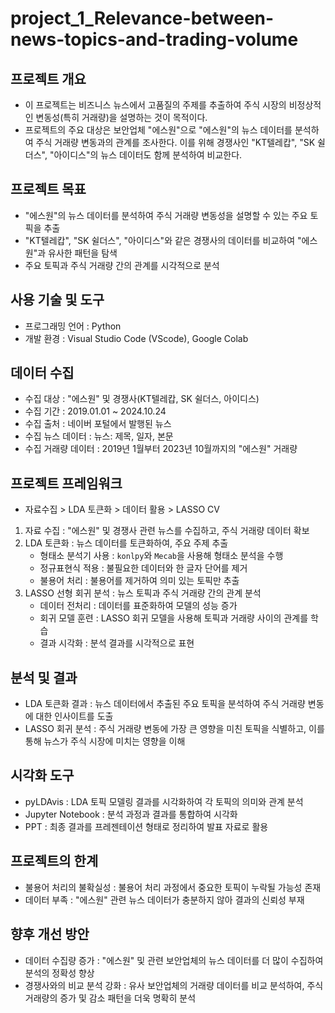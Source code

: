 # project_1_Relevance-between-news-topics-and-trading-volume

## 프로젝트 개요
- 이 프로젝트는 비즈니스 뉴스에서 고품질의 주제를 추출하여 주식 시장의 비정상적인 변동성(특히 거래량)을 설명하는 것이 목적이다.
- 프로젝트의 주요 대상은 보안업체 "에스원"으로 "에스원"의 뉴스 데이터를 분석하여 주식 거래량 변동과의 관계를 조사한다. 이를 위해 경쟁사인 "KT텔레캅", "SK 쉴더스", "아이디스"의 뉴스 데이터도 함께 분석하여 비교한다.

## 프로젝트 목표
- "에스원"의 뉴스 데이터를 분석하여 주식 거래량 변동성을 설명할 수 있는 주요 토픽을 추출
- "KT텔레캅", "SK 쉴더스", "아이디스"와 같은 경쟁사의 데이터를 비교하여 "에스원"과 유사한 패턴을 탐색
- 주요 토픽과 주식 거래량 간의 관계를 시각적으로 분석

## 사용 기술 및 도구
- 프로그래밍 언어 : Python
- 개발 환경 : Visual Studio Code (VScode), Google Colab

## 데이터 수집
- 수집 대상 : "에스원" 및 경쟁사(KT텔레캅, SK 쉴더스, 아이디스)
- 수집 기간 : 2019.01.01 ~ 2024.10.24
- 수집 출처 : 네이버 포털에서 발행된 뉴스
- 수집 뉴스 데이터 : 뉴스: 제목, 일자, 본문
- 수집 거래량 데이터 : 2019년 1월부터 2023년 10월까지의 "에스원" 거래량

## 프로젝트 프레임워크
- 자료수집 > LDA 토큰화 > 데이터 활용 > LASSO CV
1. 자료 수집 : "에스원" 및 경쟁사 관련 뉴스를 수집하고, 주식 거래량 데이터 확보
2. LDA 토큰화 : 뉴스 데이터를 토큰화하여, 주요 주제 추출
   - 형태소 분석기 사용 : `konlpy`와 `Mecab`을 사용해 형태소 분석을 수행
   - 정규표현식 적용 : 불필요한 데이터와 한 글자 단어를 제거
   - 불용어 처리 : 불용어를 제거하여 의미 있는 토픽만 추출
3. LASSO 선형 회귀 분석 : 뉴스 토픽과 주식 거래량 간의 관계 분석
   - 데이터 전처리 : 데이터를 표준화하여 모델의 성능 증가
   - 회귀 모델 훈련 : LASSO 회귀 모델을 사용해 토픽과 거래량 사이의 관계를 학습
   - 결과 시각화 : 분석 결과를 시각적으로 표현

## 분석 및 결과
- LDA 토큰화 결과 : 뉴스 데이터에서 추출된 주요 토픽을 분석하여 주식 거래량 변동에 대한 인사이트를 도출
- LASSO 회귀 분석 : 주식 거래량 변동에 가장 큰 영향을 미친 토픽을 식별하고, 이를 통해 뉴스가 주식 시장에 미치는 영향을 이해

## 시각화 도구
- pyLDAvis : LDA 토픽 모델링 결과를 시각화하여 각 토픽의 의미와 관계 분석
- Jupyter Notebook : 분석 과정과 결과를 통합하여 시각화
- PPT : 최종 결과를 프레젠테이션 형태로 정리하여 발표 자료로 활용

## 프로젝트의 한계
- 불용어 처리의 불확실성 : 불용어 처리 과정에서 중요한 토픽이 누락될 가능성 존재
- 데이터 부족 : "에스원" 관련 뉴스 데이터가 충분하지 않아 결과의 신뢰성 부재

## 향후 개선 방안
- 데이터 수집량 증가 : "에스원" 및 관련 보안업체의 뉴스 데이터를 더 많이 수집하여 분석의 정확성 향상
- 경쟁사와의 비교 분석 강화 : 유사 보안업체의 거래량 데이터를 비교 분석하여, 주식 거래량의 증가 및 감소 패턴을 더욱 명확히 분석

